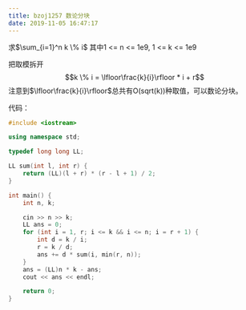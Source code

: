 ```yaml
---
title: bzoj1257 数论分块
date: 2019-11-05 16:47:17
---
```


求$\sum_{i=1}^n k \% i$
其中1 <= n <= 1e9, 1 <= k <= 1e9

把取模拆开
$$k \% i = \lfloor\frac{k}{i}\rfloor * i + r$$
注意到$\lfloor\frac{k}{i}\rfloor$总共有O(sqrt(k))种取值，可以数论分块。

代码：
```cpp
#include <iostream>

using namespace std;

typedef long long LL;

LL sum(int l, int r) {
    return (LL)(l + r) * (r - l + 1) / 2;
}

int main() {
    int n, k;

    cin >> n >> k;
    LL ans = 0;
    for (int i = 1, r; i <= k && i <= n; i = r + 1) {
        int d = k / i;
        r = k / d;
        ans += d * sum(i, min(r, n));
    }
    ans = (LL)n * k - ans;
    cout << ans << endl;

    return 0;
}
```
